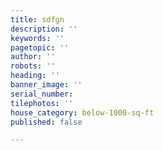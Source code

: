 ```yaml
---
title: sdfgn
description: ''
keywords: ''
pagetopic: ''
author: ''
robots: ''
heading: ''
banner_image: ''
serial_number: 
tilephotos: ''
house_category: below-1000-sq-ft
published: false

---
```

